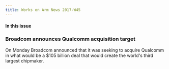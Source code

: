 ```yaml
---
title: Works on Arm News 2017-W45
---
```


#### In this issue

### Broadcom announces Qualcomm acquisition target

On Monday Broadcom announced that it was seeking to acquire
Qualcomm in what would be a $105 billion deal that would create
the world's third largest chipmaker.
